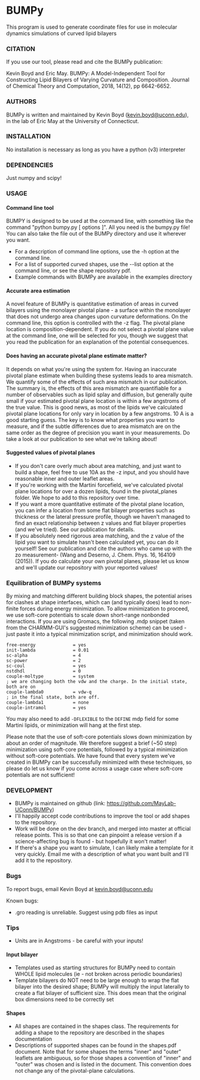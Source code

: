 #			BUMPy

This program is used to generate coordinate files for use in molecular dynamics simulations of curved lipid bilayers

### CITATION
If you use our tool, please read and cite the BUMPy publication:

Kevin Boyd and Eric May. BUMPy: A Model-Independent Tool for Constructing Lipid Bilayers of Varying Curvature and Composition. 
Journal of Chemical Theory and Computation, 2018, 14(12), pp 6642-6652.

### AUTHORS
BUMPy is written and maintained by Kevin Boyd (kevin.boyd@uconn.edu), in the lab of Eric May at the University of Connecticut.

### INSTALLATION
No installation is necessary as long as you have a python (v3) interpreter

### DEPENDENCIES
Just numpy and scipy!

### USAGE
#### Command line tool
BUMPY is designed to be used at the command line, with something like the command "python bumpy.py [ options ]". All you
need is the bumpy.py file! You can also take the file out of the BUMPy directory and use it wherever you want.
* For a description of command line options, use the -h option at the command line.
* For a list of supported curved shapes, use the --list option at the command line, or see the shape repository pdf.
* Example commands with BUMPy are available in the examples directory
#### Accurate area estimation
A novel feature of BUMPy is quantitative estimation of areas in curved bilayers using the monolayer pivotal plane - a surface
within the monolayer that does not undergo area changes upon curvature deformations. On the command line, this option is
controlled with the -z flag. The pivotal plane location is composition-dependent. If you do not select a pivotal plane value at the command line, one will be selected for you, though we suggest that you read the publication for an explanation of the potential consequences.
#### Does having an accurate pivotal plane estimate matter?
It depends on what you're using the system for. Having an inaccurate pivotal plane estimate when building these systems
leads to area mismatch. We quantify some of the effects of such area mismatch in our publication. The summary is,
the effects of this area mismatch are quantifiable for a number of observables such as lipid splay and diffusion, but
generally quite small if your estimated pivotal plane location is within a few angstroms of the true value. This is good
news, as most of the lipids we've calculated pivotal plane locations for only vary in location by a few angstroms. 10 A
is a good starting guess. The key is to know what properties you want to measure, and if the subtle differences due to
area mismatch are on the same order as the degree of precision you want in your measurements. Do take a look at our publication to see what we're talking about!
#### Suggested values of pivotal planes
* If you don't care overly much about area matching, and just want to build a shape, feel free to use 10A as the -z input,
and you should have reasonable inner and outer leaflet areas.
* If you're working with the Martini forcefield, we've calculated pivotal plane locations for over a dozen lipids, found
in the pivotal_planes folder. We hope to add to this repository over time.
* If you want a more quantitative estimate of the pivotal plane location, you can infer a location from some flat bilayer
properties such as thickness or the lateral pressure profile, though we haven't managed to find an exact relationship between
z values and flat bilayer properties (and we've tried). See our publication for details.
* If you absolutely need rigorous area matching, and the z value of the lipid you want to simulate hasn't been calculated yet, you can do it yourself! See our publication and cite the authors who came up with the zo measurement- (Wang and Deserno, J. Chem. Phys. 16, 164109 (2015)). If you do calculate your own pivotal planes, please let us know and we'll update our repository with your reported values!

### Equilibration of BUMPy systems
By mixing and matching different building block shapes, the potential arises for clashes at shape interfaces, which can
(and typically does) lead to non-finite forces during energy minimization. To allow minimization to proceed, we use soft-core
potentials to scale down short-range nonbonded interactions. If you are using Gromacs, the following .mdp snippet (taken from the CHARMM-GUI's suggested minimization scheme) can be used - just paste it into a typical minimization script, and minimization should work.
```
free-energy              = yes
init-lambda              = 0.01
sc-alpha                 = 4
sc-power                 = 2
sc-coul                  = yes
nstdhdl                  = 0
couple-moltype           = system
; we are changing both the vdw and the charge. In the initial state, both are on
couple-lambda0           = vdw-q
; in the final state, both are off.
couple-lambda1           = none
couple-intramol          = yes
```
You may also need to add ```-DFLEXIBLE``` to the ```DEFINE``` mdp field for some Martini lipids, or minimization will hang at the first step.

Please note that the use of soft-core potentials slows down minimization by about an order of magnitude. We therefore suggest
a brief (~50 step) minimization using soft-core potentials, followed by a typical minimization without soft-core potentials. We
have found that every system we've created in BUMPy can be successfully minimized with these techniques, so please do let us know
if you come across a usage case where soft-core potentials are not sufficient!

### DEVELOPMENT
* BUMPy is maintained on github (link: https://github.com/MayLab-UConn/BUMPy)
* I'll happily accept code contributions to improve the tool or add shapes to the repository.
* Work will be done on the dev branch, and merged into master at official release points. This is so that
  one can pinpoint a release version if a science-affecting bug is found - but hopefully it won't matter!
* If there's a shape you want to simulate, I can likely make a template for it very quickly. Email me with a description of what you want built and I'll add it to the repository.
### Bugs
To report bugs, email Kevin Boyd at kevin.boyd@uconn.edu

Known bugs:
* .gro reading is unreliable. Suggest using pdb files as input
### Tips
* Units are in Angstroms - be careful with your inputs!
#### Input bilayer
* Templates used as starting structures for BUMPy need to contain WHOLE lipid molecules (ie - not broken across periodic boundaries)
* Template bilayers do NOT need to be large enough to wrap the flat bilayer into the desired shape; BUMPy will multiply the input laterally to create a flat bilayer of sufficient size. This does mean that the original box dimensions need to be correctly set
#### Shapes
* All shapes are contained in the shapes class. The requirements for adding a shape to the repository are described in the shapes documentation
* Descriptions of supported shapes can be found in the shapes.pdf document. Note that for some shapes the terms "inner" and "outer" leaflets are ambiguous, so for those shapes a convention of "inner" and "outer" was chosen and is listed in the document. This convention does not change any of the pivotal-plane calculations.
